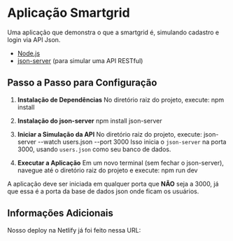 # Aplicação Smartgrid

Uma aplicação que demonstra o que a smartgrid é, simulando cadastro e login via API Json.

- [Node.js](https://nodejs.org/en/)
- [json-server](https://www.npmjs.com/package/json-server) (para simular uma API RESTful)

## Passo a Passo para Configuração

1. **Instalação de Dependências**
   No diretório raiz do projeto, execute:
npm install

2. **Instalação do json-server**
npm install json-server

3. **Iniciar a Simulação da API**
No diretório raiz do projeto, execute:
json-server --watch users.json --port 3000
Isso inicia o `json-server` na porta 3000, usando `users.json` como seu banco de dados.

4. **Executar a Aplicação**
Em um novo terminal (sem fechar o json-server), navegue até o diretório raiz do projeto e execute:
npm run dev

A aplicação deve ser iniciada em qualquer porta que **NÃO** seja a 3000, já que essa é a porta da base de dados json onde ficam os usuários.

## Informações Adicionais

Nosso deploy na Netlify já foi feito nessa URL: 